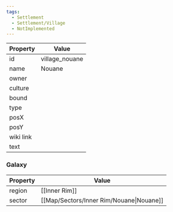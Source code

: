```yaml
---
tags:
  - Settlement
  - Settlement/Village
  - NotImplemented
---
```


| Property  | Value          |
| --------- | -------------- |
| id        | village_nouane |
| name      | Nouane         |
| owner     |                |
| culture   |                |
| bound     |                |
| type      |                |
| posX      |                |
| posY      |                |
| wiki link |                |
| text      |                |

### Galaxy
| Property | Value                                    |
| -------- | ---------------------------------------- |
| region   | [[Inner Rim]]                            |
| sector   | [[Map/Sectors/Inner Rim/Nouane\|Nouane]] |
